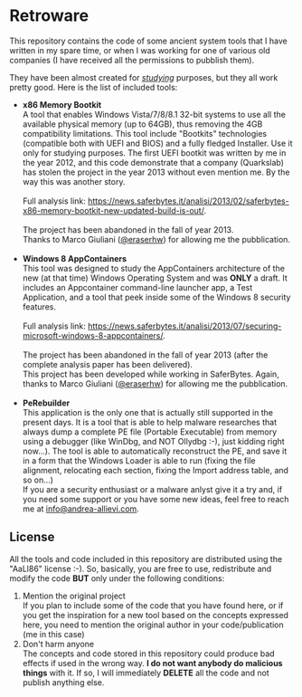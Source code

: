 # Retroware
This repository contains the code of some ancient system tools that I have written in my spare time, or when I was working for one of various old companies (I have received all the permissions to pubblish them).

They have been almost created for <i><u>studying</u></i> purposes, but they all work pretty good.
Here is the list of included tools:
<ul>
  <li><b>x86 Memory Bootkit</b><br>
    A tool that enables Windows Vista/7/8/8.1 32-bit systems to use all the available physical memory (up to 64GB), thus removing the 4GB compatibility limitations. This tool include "Bootkits" technologies (compatible both with UEFI and BIOS) and a fully fledged Installer. Use it only for studying purposes. 
    The first UEFI bootkit was written by me in the year 2012, and this code demonstrate that a company (Quarkslab) has stolen the project in the year 2013 without even mention me. By the way this was another story.<br><br>
    Full analysis link: <a href="https://news.saferbytes.it/analisi/2013/02/saferbytes-x86-memory-bootkit-new-updated-build-is-out/">https://news.saferbytes.it/analisi/2013/02/saferbytes-x86-memory-bootkit-new-updated-build-is-out/</a>.<br><br>
    The project has been abandoned in the fall of year 2013.<br>
    Thanks to Marco Giuliani (<a href="https://twitter.com/eraserhw">@eraserhw</a>) for allowing me the pubblication.<br><br>
  </li>
  
  <li><b>Windows 8 AppContainers</b><br>
    This tool was designed to study the AppContainers architecture of the new (at that time) Windows Operating System and was <b>ONLY</b> a draft. It includes an Appcontainer command-line launcher app, a Test Application, and a tool that peek inside some of the Windows 8 security features.<br><br>
    Full analysis link: <a href="https://news.saferbytes.it/analisi/2013/07/securing-microsoft-windows-8-appcontainers/">https://news.saferbytes.it/analisi/2013/07/securing-microsoft-windows-8-appcontainers/</a>.<br><br>
    The project has been abandoned in the fall of year 2013 (after the complete analysis paper has been delivered).<br>
    This project has been developed while working in SaferBytes. Again, thanks to Marco Giuliani (<a href="https://twitter.com/eraserhw">@eraserhw</a>) for allowing me the pubblication.<br><br>
  </li>
  
  <li><b>PeRebuilder</b><br>
    This application is the only one that is actually still supported in the present days.
    It is a tool that is able to help malware researches that always dump a complete PE file (Portable Executable) from memory using a debugger (like WinDbg, and NOT Ollydbg :-), just kidding right now...). The tool is able to automatically reconstruct the PE, and save it in a form that the Windows Loader is able to run (fixing the file alignment, relocating each section, fixing the Import address table, and so on...)<br>
  If you are a security enthusiast or a malware anlyst give it a try and, if you need some support or you have some new ideas, feel free to reach me at <a href="mailto:info@andrea-allievi.com">info@andrea-allievi.com</a>.
  </li>
</ul>

<h2>License</h2>
All the tools and code included in this repository are distributed using the "AaLl86" license :-). So, basically, you are free to use, redistribute and modify the code <b>BUT</b> only under the following conditions:
<ol>
  <li>Mention the original project<br>
    If you plan to include some of the code that you have found here, or if you get the inspiration for a new tool based on the concepts expressed here, you need to mention the original author in your code/publication (me in this case)</li>
  <li>Don't harm anyone<br>
    The concepts and code stored in this repository could produce bad effects if used in the wrong way. <b>I do not want anybody do malicious things</b> with it. If so, I will immediately <b>DELETE</b> all the code and not publish anything else.
  </li>
</ol>
